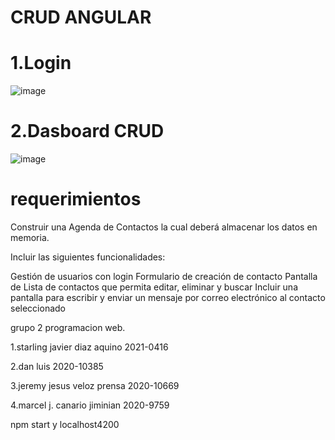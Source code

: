 # CRUD ANGULAR
# 1.Login
![image](https://user-images.githubusercontent.com/103397605/184507587-b9dd9ea5-f367-480e-9cfa-bd0eab7d4489.png)

# 2.Dasboard CRUD
![image](https://user-images.githubusercontent.com/103397605/184507634-be05b60b-95a5-4134-b1a3-f842a57097b5.png)

# requerimientos 
Construir una Agenda de Contactos la cual deberá almacenar los datos en memoria.

Incluir las siguientes funcionalidades:

Gestión de usuarios con login
Formulario de creación de contacto
Pantalla de Lista de contactos que permita editar, eliminar y buscar
Incluir una pantalla para escribir y enviar un mensaje por correo electrónico al contacto seleccionado

grupo 2 programacion web. 
<p>1.starling javier diaz aquino 2021-0416<p> 
<p>2.dan luis 2020-10385<p>
<p>3.jeremy jesus veloz prensa 2020-10669<p> 
<p>4.marcel j. canario jiminian 2020-9759<p> 
      
npm start y localhost4200
